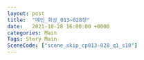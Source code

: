 ```yaml
---
layout: post
title:  "메인_회상_013~028장"
date:   2021-10-28 16:00:00 +0000
categories: Main
Tags: Story Main
SceneCode: ["scene_skip_cp013-028_q1_s10"]
---
```


